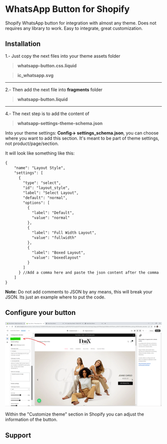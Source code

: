 # WhatsApp Button for Shopify
Shopify WhatsApp button for integration with almost any theme. Does not requires any library to work.
Easy to integrate, great customization.

## Installation
1.- Just copy the next files into your theme assets folder
> **whatsapp-button.css.liquid**


> **ic_whatsapp.svg**

---

2.- Then add the next file into **fragments** folder
> **whatsapp-button.liquid**

---

4.- The next step is to add the content of
> **whatsapp-settings-theme-schema.json**


Into your theme settings: **Config-> settings_schema.json**, you can choose where you want to add this section. It's meant to be part of theme settings, not product/page/section.

It will look like something like this:
```
{
    "name": "Layout Style",
    "settings": [
      {
        "type": "select",
        "id": "layout_style",
        "label": "Select Layout",
        "default": "normal",
        "options": [
          {
            "label": "Default",
            "value": "normal"
          },
          {
            "label": "Full Width Layout",
            "value": "fullwidth"
          },
          {
            "label": "Boxed Layout",
            "value": "boxedlayout"
          }
        ]
      } //Add a comma here and paste the json content after the comma
    ]
}
```
**Note:** Do not add comments to JSON by any means, this will break your JSON. Its just an example where to put the code.

## Configure your button
![Adjusting button's settings](example.png)

Within the "Customize theme" section in Shopify you can adjust the information of the button.

## Support

